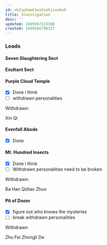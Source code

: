 ```yaml
---
id: ok2sp5mm61wi8sehjsas6a9
title: Investigation
desc: ''
updated: 1699367313388
created: 1699366790127
---
```

### Leads

#### Seven Slaughtering Sect

#### Exultant Sect

#### Purple Cloud Temple

- [x] Done i think
- [ ] withdrawn personalities

Withdrawn:

Xin Qi

#### Evenfall Abode

- [x] Done

#### Mt. Hundred Insects

- [x] Done i think
- [ ] Withdrawn personalities need to be broken

Withdrawn:

Ba Han
Qidiao Zhuo

#### Pit of Doom

- [x] figure out who knows the mysteries
- [ ] break withdrawn personalities

Withdrawn

Zhu Fei
Zhongli De
